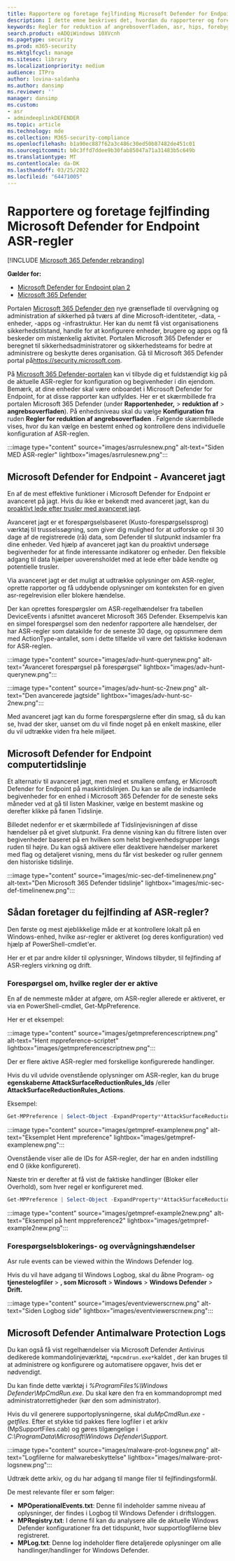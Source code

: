 ```yaml
---
title: Rapportere og foretage fejlfinding Microsoft Defender for Endpoint ASR-regler
description: I dette emne beskrives det, hvordan du rapporterer og foretager fejlfinding Microsoft Defender for Endpoint ASR-regler
keywords: Regler for reduktion af angrebsoverfladen, asr, hips, forebyggelse af indtrængen, beskyttelsesregler, antieksploit, udnyttelse, forebyggelse af virus, microsoft defender til slutpunkt
search.product: eADQiWindows 10XVcnh
ms.pagetype: security
ms.prod: m365-security
ms.mktglfcycl: manage
ms.sitesec: library
ms.localizationpriority: medium
audience: ITPro
author: lovina-saldanha
ms.author: dansimp
ms.reviewer: ''
manager: dansimp
ms.custom:
- asr
- admindeeplinkDEFENDER
ms.topic: article
ms.technology: mde
ms.collection: M365-security-compliance
ms.openlocfilehash: b1a90ec887f62a3c486c30ed50b87482de451c01
ms.sourcegitcommit: b0c3ffd7ddee9b30fab85047a71a31483b5c649b
ms.translationtype: MT
ms.contentlocale: da-DK
ms.lasthandoff: 03/25/2022
ms.locfileid: "64471005"
---
```

# <a name="report-and-troubleshoot-microsoft-defender-for-endpoint-asr-rules"></a>Rapportere og foretage fejlfinding Microsoft Defender for Endpoint ASR-regler

[!INCLUDE [Microsoft 365 Defender rebranding](../../includes/microsoft-defender.md)]

**Gælder for:**

- [Microsoft Defender for Endpoint plan 2](https://go.microsoft.com/fwlink/?linkid=2154037)
- [Microsoft 365 Defender](https://go.microsoft.com/fwlink/?linkid=2118804)

Portalen <a href="https://go.microsoft.com/fwlink/p/?linkid=2077139" target="_blank">Microsoft 365 Defender den</a> nye grænseflade til overvågning og administration af sikkerhed på tværs af dine Microsoft-identiteter, -data, -enheder, -apps og -infrastruktur. Her kan du nemt få vist organisationens sikkerhedstilstand, handle for at konfigurere enheder, brugere og apps og få beskeder om mistænkelig aktivitet. Portalen Microsoft 365 Defender er beregnet til sikkerhedsadministratorer og sikkerhedsteams for bedre at administrere og beskytte deres organisation. Gå til Microsoft 365 Defender portal på<a href="https://go.microsoft.com/fwlink/p/?linkid=2077139" target="_blank"><https://security.microsoft.com></a>.

På <a href="https://go.microsoft.com/fwlink/p/?linkid=2077139" target="_blank">Microsoft 365 Defender-portalen</a> kan vi tilbyde dig et fuldstændigt kig på de aktuelle ASR-regler for konfiguration og begivenheder i din ejendom. Bemærk, at dine enheder skal være onboardet i Microsoft Defender for Endpoint, for at disse rapporter kan udfyldes.
Her er et skærmbillede fra portalen Microsoft 365 Defender (under **Rapportenheder,** \> **reduktion af** \> **angrebsoverfladen**). På enhedsniveau skal du vælge **Konfiguration fra** ruden **Regler for reduktion af angrebsoverfladen** . Følgende skærmbillede vises, hvor du kan vælge en bestemt enhed og kontrollere dens individuelle konfiguration af ASR-reglen.

:::image type="content" source="images/asrrulesnew.png" alt-text="Siden MED ASR-regler" lightbox="images/asrrulesnew.png":::

## <a name="microsoft-defender-for-endpoint---advanced-hunting"></a>Microsoft Defender for Endpoint - Avanceret jagt

En af de mest effektive funktioner i Microsoft Defender for Endpoint er avanceret på jagt. Hvis du ikke er bekendt med avanceret jagt, kan du [proaktivt lede efter trusler med avanceret jagt](advanced-hunting-overview.md).

Avanceret jagt er et forespørgselsbaseret (Kusto-forespørgselssprog) værktøj til trusselssøgning, som giver dig mulighed for at udforske op til 30 dage af de registrerede (rå) data, som Defender til slutpunkt indsamler fra dine enheder. Ved hjælp af avanceret jagt kan du proaktivt undersøge begivenheder for at finde interessante indikatorer og enheder. Den fleksible adgang til data hjælper uoverensholdet med at lede efter både kendte og potentielle trusler.

Via avanceret jagt er det muligt at udtrække oplysninger om ASR-regler, oprette rapporter og få uddybende oplysninger om konteksten for en given asr-regelrevision eller blokere hændelse.

Der kan oprettes forespørgsler om ASR-regelhændelser fra tabellen DeviceEvents i afsnittet avanceret Microsoft 365 Defender. Eksempelvis kan en simpel forespørgsel som den nedenfor rapportere alle hændelser, der har ASR-regler som datakilde for de seneste 30 dage, og opsummere dem med ActionType-antallet, som i dette tilfælde vil være det faktiske kodenavn for ASR-reglen.

:::image type="content" source="images/adv-hunt-querynew.png" alt-text="Avanceret forespørgsel på forespørgsel" lightbox="images/adv-hunt-querynew.png":::

:::image type="content" source="images/adv-hunt-sc-2new.png" alt-text="Den avancerede jagtside" lightbox="images/adv-hunt-sc-2new.png":::

Med avanceret jagt kan du forme forespørgslerne efter din smag, så du kan se, hvad der sker, uanset om du vil finde noget på en enkelt maskine, eller du vil udtrække viden fra hele miljøet.

## <a name="microsoft-defender-for-endpoint-machine-timeline"></a>Microsoft Defender for Endpoint computertidslinje

Et alternativ til avanceret jagt, men med et smallere omfang, er Microsoft Defender for Endpoint på maskintidslinjen. Du kan se alle de indsamlede begivenheder for en enhed i Microsoft 365 Defender for de seneste seks måneder ved at gå til listen Maskiner, vælge en bestemt maskine og derefter klikke på fanen Tidslinje.

Billedet nedenfor er et skærmbillede af Tidslinjevisningen af disse hændelser på et givet slutpunkt. Fra denne visning kan du filtrere listen over begivenheder baseret på en hvilken som helst begivenhedsgrupper langs ruden til højre. Du kan også aktivere eller deaktivere hændelser markeret med flag og detaljeret visning, mens du får vist beskeder og ruller gennem den historiske tidslinje.

:::image type="content" source="images/mic-sec-def-timelinenew.png" alt-text="Den Microsoft 365 Defender tidslinje" lightbox="images/mic-sec-def-timelinenew.png":::

## <a name="how-to-troubleshoot-asr-rules"></a>Sådan foretager du fejlfinding af ASR-regler?

Den første og mest øjeblikkelige måde er at kontrollere lokalt på en Windows-enhed, hvilke asr-regler er aktiveret (og deres konfiguration) ved hjælp af PowerShell-cmdlet'er.

Her er et par andre kilder til oplysninger, Windows tilbyder, til fejlfinding af ASR-reglers virkning og drift.

### <a name="querying-which-rules-are-active"></a>Forespørgsel om, hvilke regler der er aktive

En af de nemmeste måder at afgøre, om ASR-regler allerede er aktiveret, er via en PowerShell-cmdlet, Get-MpPreference.

Her er et eksempel:

:::image type="content" source="images/getmpreferencescriptnew.png" alt-text="Hent mppreference-scriptet" lightbox="images/getmpreferencescriptnew.png":::

Der er flere aktive ASR-regler med forskellige konfigurerede handlinger.

Hvis du vil udvide ovenstående oplysninger om ASR-regler, kan du bruge **egenskaberne AttackSurfaceReductionRules_Ids** /eller **AttackSurfaceReductionRules_Actions**.

Eksempel:

```powershell
Get-MPPreference | Select-Object -ExpandProperty**AttackSurfaceReductionRules_Ids
```

:::image type="content" source="images/getmpref-examplenew.png" alt-text="Eksemplet Hent mpreference" lightbox="images/getmpref-examplenew.png":::

Ovenstående viser alle de IDs for ASR-regler, der har en anden indstilling end 0 (ikke konfigureret).

Næste trin er derefter at få vist de faktiske handlinger (Bloker eller Overhold), som hver regel er konfigureret med.

```powershell
Get-MPPreference | Select-Object -ExpandProperty**AttackSurfaceReductionRules_Actions
```

:::image type="content" source="images/getmpref-example2new.png" alt-text="Eksempel på hent mppreference2" lightbox="images/getmpref-example2new.png":::

### <a name="querying-blocking-and-auditing-events"></a>Forespørgselsblokerings- og overvågningshændelser

Asr rule events can be viewed within the Windows Defender log.

Hvis du vil have adgang til Windows Logbog, skal du åbne Program- og **tjenestelogfiler** \> **, som Microsoft** \> **Windows** \> **Windows Defender** \> **Drift.**

:::image type="content" source="images/eventviewerscrnew.png" alt-text="Siden Logbog side" lightbox="images/eventviewerscrnew.png":::

## <a name="microsoft-defender-antimalware-protection-logs"></a>Microsoft Defender Antimalware Protection Logs

Du kan også få vist regelhændelser via Microsoft Defender Antivirus dedikerede kommandolinjeværktøj, `*mpcmdrun.exe*`kaldet , der kan bruges til at administrere og konfigurere og automatisere opgaver, hvis det er nødvendigt.

Du kan finde dette værktøj i *%ProgramFiles%\Windows Defender\MpCmdRun.exe*. Du skal køre den fra en kommandoprompt med administratorrettigheder (kør den som administrator).

Hvis du vil generere supportoplysningerne, skal *duMpCmdRun.exe -getfiles*. Efter et stykke tid pakkes flere logfiler i et arkiv (MpSupportFiles.cab) og gøres tilgængelige i *C:\ProgramData\Microsoft\Windows Defender\Support*.

:::image type="content" source="images/malware-prot-logsnew.png" alt-text="Logfilerne for malwarebeskyttelse" lightbox="images/malware-prot-logsnew.png":::

Udtræk dette arkiv, og du har adgang til mange filer til fejlfindingsformål.

De mest relevante filer er som følger:

- **MPOperationalEvents.txt**: Denne fil indeholder samme niveau af oplysninger, der findes i Logbog til Windows Defender i driftsloggen.
- **MPRegistry.txt**: I denne fil kan du analysere alle de aktuelle Windows Defender konfigurationer fra det tidspunkt, hvor supportlogfilerne blev registreret.
- **MPLog.txt**: Denne log indeholder flere detaljerede oplysninger om alle handlinger/handlinger for Windows Defender.
